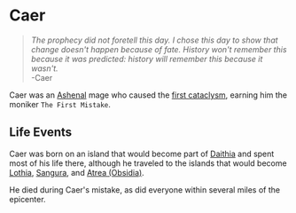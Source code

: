 # Caer

<meta property="og:description" content="Caer was an Ashenal mage who caused the first cataclysm, earning him the moniker The First Mistake">

> *The prophecy did not foretell this day. I chose this day to show that change doesn't happen because of fate. History won't remember this because it was predicted: history will remember this because it wasn't.*  
> -Caer

Caer was an [Ashenal](../anthropoids/ashenal.md) mage who caused the [first cataclysm](../../history/cataclysms/caers-mistake.md), earning him the moniker `The First Mistake`.

## Life Events

Caer was born on an island that would become part of [Daithia](../../geography/continents/daithia.md) and spent most of his life there, although he traveled to the islands that would become [Lothia](../../geography/continents/lothia.md), [Sangura](../../geography/continents/sangura.md), and [Atrea (Obsidia)](../../geography/continents/obsidia.md).

He died during Caer's mistake, as did everyone within several miles of the epicenter.